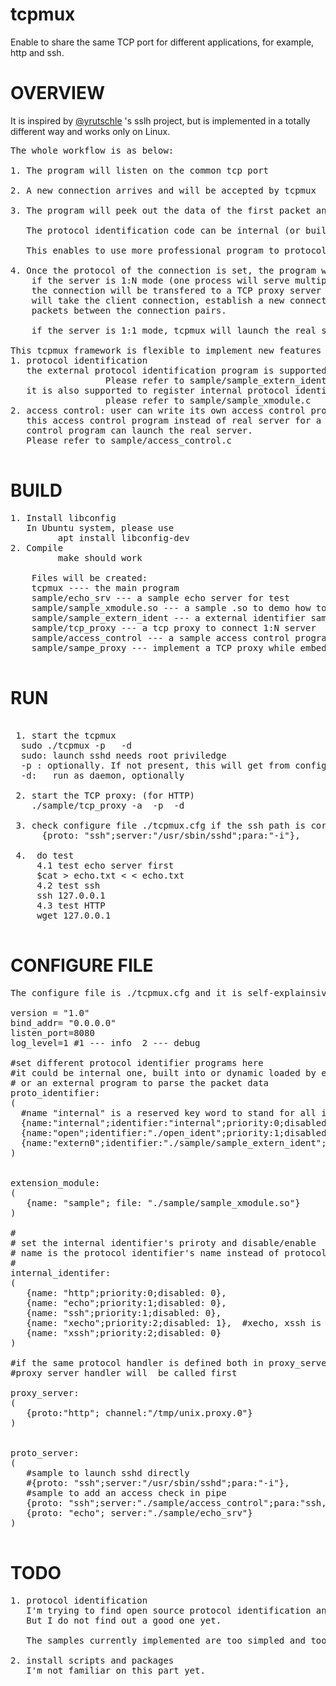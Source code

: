 tcpmux
=======
Enable to share the same TCP port for different applications, for example, http and ssh.

OVERVIEW
========


It is inspired by [@yrutschle](https://github.com/yrutschle/sslh) 's sslh project, but is implemented in a totally different way and works only on Linux.

<pre>
The whole workflow is as below:

1. The program will listen on the common tcp port

2. A new connection arrives and will be accepted by tcpmux

3. The program will peek out the data of the first packet and check what protocol this connection is.
   
   The protocol identification code can be internal (or builtin-in) code, or external program.
   
   This enables to use more professional program to protocol identification
   
4. Once the protocol of the connection is set, the program will deliver the connection to real server, by.
    if the server is 1:N mode (one process will serve multiple clients, such as HTTP server), 
    the connection will be transfered to a TCP proxy server by UNIX socket. The TCP proxy server
    will take the client connection, establish a new connection with real server and forward 
    packets between the connection pairs.
    
    if the server is 1:1 mode, tcpmux will launch the real server and pass the connection fd to the real server.
    
This tcpmux framework is flexible to implement new features as could:
1. protocol identification
   the external protocol identification program is supported
                  Please refer to sample/sample_extern_ident.c
   it is also supported to register internal protocol identifier dyanmically 
                  please refer to sample/sample_xmodule.c 
2. access control: user can write its own access control program. Then configure tcpmux to launch 
   this access control program instead of real server for a proto. After access check pass, the access 
   control program can launch the real server.
   Please refer to sample/access_control.c

</pre>

BUILD
=======
<pre>
1. Install libconfig 
   In Ubuntu system, please use
         apt install libconfig-dev            
2. Compile
         make should work
    
    Files will be created:
    tcpmux ---- the main program
    sample/echo_srv --- a sample echo server for test
    sample/sample_xmodule.so --- a sample .so to demo how to register interanal protocol at run-time
    sample/sample_extern_ident --- a external identifier sample
    sample/tcp_proxy --- a tcp proxy to connect 1:N server
    sample/access_control --- a sample access control program
    sample/sampe_proxy --- implement a TCP proxy while embedded mulit-clients echo services.

</pre>
 
RUN
====
<pre>

 1. start the tcpmux
  sudo ./tcpmux -p <listen_port>  -d
  sudo: launch sshd needs root priviledge
  -p <listen_port>: optionally. If not present, this will get from config file: ./tcpmux.cfg
  -d:   run as daemon, optionally
  
 2. start the TCP proxy: (for HTTP) 
    ./sample/tcp_proxy -a <http_ip> -p <http_port> -d
    
 3. check configure file ./tcpmux.cfg if the ssh path is correct or not in your system
      {proto: "ssh";server:"/usr/sbin/sshd";para:"-i"},
 
 4.  do test
     4.1 test echo server first
     $cat > echo.txt <<EOF
     echo
     hello, world
     could you hear me?
     Bye 
     EOF
     $nc 127.0.0.1 <listen_port> < echo.txt
     4.2 test ssh
     ssh 127.0.0.1  <listen_port>
     4.3 test HTTP
     wget 127.0.0.1 <listen_port>

</pre>
     
     
CONFIGURE FILE
===============
<pre>
The configure file is ./tcpmux.cfg and it is self-explainsive enough, I guess.
 
version = "1.0"
bind_addr= "0.0.0.0"
listen_port=8080
log_level=1 #1 --- info  2 --- debug

#set different protocol identifier programs here
#it could be internal one, built into or dynamic loaded by extension mode
# or an external program to parse the packet data
proto_identifier:
(
  #name "internal" is a reserved key word to stand for all internal identifiers
  {name:"internal";identifier:"internal";priority:0;disabled:0},
  {name:"open";identifier:"./open_ident";priority:1;disabled:1},
  {name:"extern0";identifier:"./sample/sample_extern_ident";priority:2;disabled:0}
)


extension_module:
(
   {name: "sample"; file: "./sample/sample_xmodule.so"}
)

#
# set the internal identifier's priroty and disable/enable
# name is the protocol identifier's name instead of protocol name
#
internal_identifer:
(
   {name: "http";priority:0;disabled: 0},
   {name: "echo";priority:1;disabled: 0},
   {name: "ssh";priority:1;disabled: 0},
   {name: "xecho";priority:2;disabled: 1},  #xecho, xssh is imported by sample_xmodule.so
   {name: "xssh";priority:2;disabled: 0}
)

#if the same protocol handler is defined both in proxy_server and in proto_server
#proxy server handler will  be called first 

proxy_server:
(
   {proto:"http"; channel:"/tmp/unix.proxy.0"}
)


proto_server:
(
   #sample to launch sshd directly
   #{proto: "ssh";server:"/usr/sbin/sshd";para:"-i"},
   #sample to add an access check in pipe
   {proto: "ssh";server:"./sample/access_control";para:"ssh,/usr/sbin/sshd,-i"},
   {proto: "echo"; server:"./sample/echo_srv"}
)

</pre>

TODO
====

<pre>
1. protocol identification
   I'm trying to find open source protocol identification and porting to the project. 
   But I do not find out a good one yet.
   
   The samples currently implemented are too simpled and too easy to be attacked.
         
2. install scripts and packages
   I'm not familiar on this part yet.
 </pre>
  
     
  
 
 
  
    









